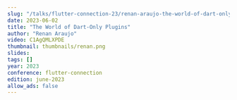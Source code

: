 ```yaml
---
slug: "/talks/flutter-connection-23/renan-araujo-the-world-of-dart-only-plugins"
date: 2023-06-02
title: "The World of Dart-Only Plugins"
author: "Renan Araujo"
video: C1AgQMLXPDE
thumbnail: thumbnails/renan.png
slides:
tags: []
year: 2023
conference: flutter-connection
edition: june-2023
allow_ads: false
---
```

